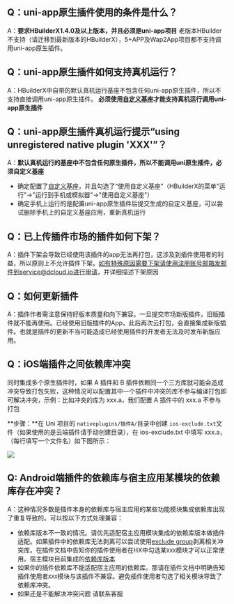 ## Q：uni-app原生插件使用的条件是什么？
A：**要求HBuilderX1.4.0及以上版本，并且必须是uni-app项目**
老版本HBuilder不支持（请迁移到最新版本的HBuilderX），5+APP及Wap2App项目都不支持调用uni-app原生插件。

## Q：uni-app原生插件如何支持真机运行？
A：HBuilderX中自带的默认真机运行基座不包含任何uni-app原生插件，所以不支持直接调用uni-app原生插件。
**必须使用[自定义基座](https://ask.dcloud.net.cn/article/35115)才能支持真机运行调用uni-app原生插件**

## Q：uni-app原生插件真机运行提示“using unregistered native plugin 'XXX'”？
A：**默认真机运行的基座中不包含任何原生插件，所以不能调用uni原生插件，必须自定义基座**

- 确定配置了[自定义基座](https://ask.dcloud.net.cn/article/35115)，并且勾选了“使用自定义基座”（HBuilderX的菜单"运行"->"运行到手机或模拟器"->"使用自定义基座"）
- 确定手机上运行的是配置uni-app原生插件后提交生成的自定义基座，可以尝试删除手机上的自定义基座应用，重新真机运行

## Q：已上传插件市场的插件如何下架？
A：插件下架会导致已经使用该插件的app无法再打包，这涉及到插件使用者的利益，所以原则上不允许插件下架。如有特殊原因需要下架请使用注册账号邮箱发邮件到service@dcloud.io进行申请，并详细描述下架原因

## Q：如何更新插件
A：插件作者需注意保持好版本质量和向下兼容。一旦提交市场新版插件，旧版插件就不能再使用。已经使用旧版插件的App，此后再次云打包，会直接集成新版插件。也就是插件的更新不当可能造成已经使用插件的开发者无法及时发布新版应用。

## Q：iOS端插件之间依赖库冲突

同时集成多个原生插件时，如果 A 插件和 B 插件依赖同一个三方库就可能会造成冲突导致打包失败，这种情况可以配置其中一个插件中冲突的库不参与编译打包即可解决冲突，示例：比如冲突的库为 xxx.a，我们配置 A 插件中的 xxx.a 不参与打包

**步骤：**在 Uni 项目的 `nativeplugins/插件A/`目录中创建 `ios-exclude.txt`文件（如果使用的是云端插件请手动创建目录），在 ios-exclude.txt 中填写 xxx.a，（每行填写一个文件名）如下图所示：

![](https://img.cdn.aliyun.dcloud.net.cn/nativedocs/nativeplugin/Iosimgs/ios-exclude.png)

## Q: Android端插件的依赖库与宿主应用某模块的依赖库存在冲突？

A：这种情况多数是插件本身的依赖库与宿主应用的某些功能模块集成依赖库出现了重复导致的。可以按以下方式处理兼容：
+ 依赖库版本不一致的情况。请优先适配宿主应用模块集成的依赖库版本做插件适配。如果插件中的依赖库无法剥离可以尝试使用[exclude group](/NativePlugin/course/package?id=dependencies)剥离相关冲突库。在插件文档中告知你的插件使用者在HX中勾选某`XXX`模块才可以正常使用。宿主模块目前集成的[依赖库版本](https://ask.dcloud.net.cn/article/35419)
+ 如果你的插件依赖库不能适配宿主应用的依赖库。那请在插件文档中明确告知插件使用者`XXX`模块与该插件不兼容。避免插件使用者勾选了相关模块导致了依赖库冲突。
+ 如果还是不能解决冲突问题 请联系客服